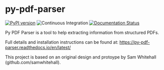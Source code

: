 # py-pdf-parser

[![PyPI version](https://badge.fury.io/py/py-pdf-parser.svg)](https://badge.fury.io/py/py-pdf-parser)
![Continuous Integration](https://github.com/jstockwin/py-pdf-parser/workflows/Continuous%20Integration/badge.svg)
[![Documentation Status](https://readthedocs.org/projects/py-pdf-parser/badge/?version=latest)](https://py-pdf-parser.readthedocs.io/en/latest/?badge=latest)

Py PDF Parser is a tool to help extracting information from structured PDFs.

Full details and installation instructions can be found at:
https://py-pdf-parser.readthedocs.io/en/latest/

This project is based on an original design and protoype by Sam Whitehall (github.com/samwhitehall).

